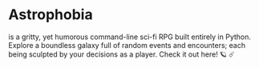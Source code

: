 # Astrophobia
is a gritty, yet humorous command-line sci-fi RPG built entirely in Python. Explore a boundless galaxy full of random events and encounters; each being sculpted by your decisions as a player. Check it out here! :ringed_planet: :comet:

